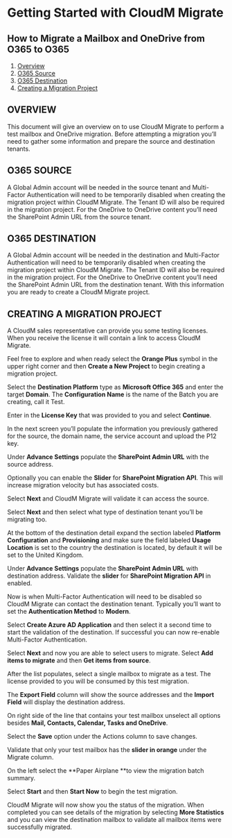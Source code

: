# Getting Started with CloudM Migrate

## How to Migrate a Mailbox and OneDrive from O365 to O365

1. [Overview](#overview)
2. [O365 Source](#source)
3. [O365 Destination](#destination)
4. [Creating a Migration Project](#project)


## OVERVIEW<a name="Overview"></a>

This document will give an overview on to use CloudM Migrate to perform a test mailbox and OneDrive migration. Before attempting a migration you’ll need to gather some information and prepare the source and destination tenants. 

## O365 SOURCE<a name="source"></a>

A Global Admin account will be needed in the source tenant and Multi-Factor Authentication will need to be temporarily disabled when creating the migration project within CloudM Migrate. The Tenant ID will also be required in the migration project. For the OneDrive to OneDrive content you’ll need the SharePoint Admin URL from the source tenant.

## O365 DESTINATION<a name="destination"></a>

A Global Admin account will be needed in the destination and Multi-Factor Authentication will need to be temporarily disabled when creating the migration project within CloudM Migrate. The Tenant ID will also be required in the migration project. For the OneDrive to OneDrive content you’ll need the SharePoint Admin URL from the destination tenant.
With this information you are ready to create a CloudM Migrate project. 

## CREATING A MIGRATION PROJECT<a name="project"></a>

A CloudM sales representative can provide you some testing licenses. When you receive the license it will contain a link to access CloudM Migrate. 

Feel free to explore and when ready select the **Orange Plus** symbol in the upper right corner and then **Create a New Project** to begin creating a migration project. 

Select the **Destination Platform** type as **Microsoft Office 365** and enter the target **Domain**. The **Configuration Name** is the name of the Batch you are creating, call it Test.

Enter in the **License Key** that was provided to you and select **Continue**. 

In the next screen you’ll populate the information you previously gathered for the source, the domain name, the service account and upload the P12 key. 

Under **Advance Settings** populate the **SharePoint Admin URL** with the source address.

Optionally you can enable the **Slider** for **SharePoint Migration API**. This will increase migration velocity but has associated costs. 

Select **Next** and CloudM Migrate will validate it can access the source. 

Select **Next** and then select what type of destination tenant you’ll be migrating too. 

At the bottom of the destination detail expand the section labeled **Platform Configuration** and **Provisioning** and make sure the field labeled **Usage Location** is set to the country the destination is located, by default it will be set to the United Kingdom. 

Under **Advance Settings** populate the **SharePoint Admin URL** with destination address. Validate the **slider** for **SharePoint Migration API** in enabled. 

Now is when Multi-Factor Authentication will need to be disabled so CloudM Migrate can contact the destination tenant. Typically you’ll want to set the **Authentication Method** to **Modern**. 

Select **Create Azure AD Application** and then select it a second time to start the validation of the destination. If successful you can now re-enable Multi-Factor Authentication. 

Select **Next** and now you are able to select users to migrate. Select **Add items to migrate** and then **Get items from source**. 

After the list populates, select a single mailbox to migrate as a test. The license provided to you will be consumed by this test migration. 

The **Export Field** column will show the source addresses and the **Import Field** will display the destination address. 

On right side of the line that contains your test mailbox unselect all options besides **Mail, Contacts, Calendar, Tasks and OneDrive**.

Select the **Save** option under the Actions column to save changes.

Validate that only your test mailbox has the **slider in orange** under the Migrate column. 

On the left select the **Paper Airplane **to view the migration batch summary. 

Select **Start** and then **Start Now** to begin the test migration. 

CloudM Migrate will now show you the status of the migration. When completed you can see details of the migration by selecting **More Statistics** and you can view the destination mailbox to validate all mailbox items were successfully migrated. 


